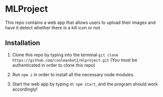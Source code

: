 # MLProject

This repo contains a web app that allows users to upload their images and have it detect whether there is a kill icon or not.

## Installation

1) Clone this repo by typing into the terminal `git clone https://github.com/coolmanbat2/mlproject.git` (You must be authenticated in order to clone this repo)

2) Run `npm i` in order to install all the necessary node modules.

3) Start the web app by typing in: `npm start`, and the program should work accordingly!